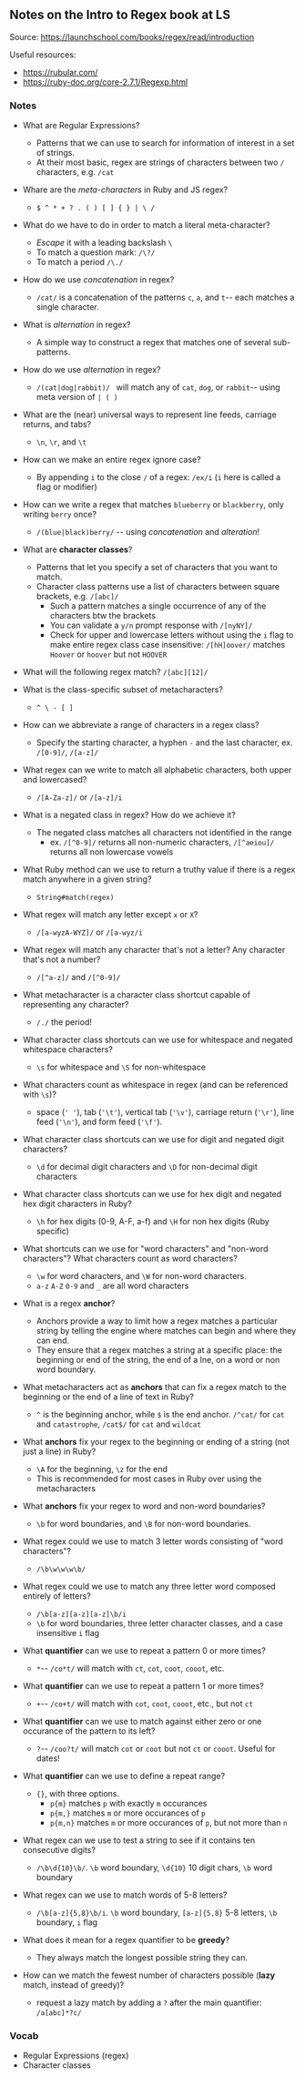 ## Notes on the Intro to Regex book at LS

Source: https://launchschool.com/books/regex/read/introduction

Useful resources:

* https://rubular.com/
* https://ruby-doc.org/core-2.7.1/Regexp.html



### Notes

* What are Regular Expressions?
  * Patterns that we can use to search for information of interest in a set of strings.
  * At their most basic, regex are strings of characters between two `/` characters, e.g. `/cat`

* Whare are the *meta-characters* in Ruby and JS regex?

  * `$ ^ * + ? . ( ) [ ] { } | \ /`

* What do we have to do in order to match a literal meta-character?

  * *Escape* it with a leading backslash `\`
  * To match a question mark: `/\?/`
  * To match a period `/\./`

* How do we use *concatenation* in regex?

  * `/cat/` is a concatenation of the patterns `c`, `a`, and `t`-- each matches a single character.

* What is *alternation* in regex?

  * A simple way to construct a regex that matches one of several sub-patterns.

* How do we use *alternation* in regex?

  * `/(cat|dog|rabbit)/ ` will match any of `cat`, `dog`, or `rabbit`-- using meta version of `| ( )`

* What are the (near) universal ways to represent line feeds, carriage returns, and tabs?

  * `\n`, `\r`, and `\t`

* How can we make an entire regex ignore case?

  * By appending `i` to the close `/` of a regex: `/ex/i` (`i` here is called a flag or modifier)

* How can we write a regex that matches `blueberry` or `blackberry`, only writing `berry` once?

  * `/(blue|black)berry/` -- using *concatenation* and *alteration*!

* What are **character classes**?

  * Patterns that let you specify a set of characters that you want to match.
  * Character class patterns use a list of characters between square brackets, e.g. `/[abc]/`
    * Such a pattern matches a single occurrence of any of the characters btw the brackets
    * You can validate a `y/n` prompt response with `/[nyNY]/`
    * Check for upper and lowercase letters without using the `i` flag to make entire regex class case insensitive: `/[hH]oover/` matches `Hoover` or `hoover` but not `HOOVER`

* What will the following regex match? `/[abc][12]/`

* What is the class-specific subset of metacharacters?

  * `^ \ - [ ]`

* How can we abbreviate a range of characters in a regex class?

  * Specify the starting character, a hyphen `-` and the last character, ex. `/[0-9]/`, `/[a-z]/`

* What regex can we write to match all alphabetic characters, both upper and lowercased?

  * `/[A-Za-z]/` or `/[a-z]/i`

* What is a negated class in regex? How do we achieve it?

  * The negated class matches all characters not identified in the range
    * ex. `/[^0-9]/` returns all non-numeric characters, `/[^aeiou]/` returns all non lowercase vowels

* What Ruby method can we use to return a truthy value if there is a regex match anywhere in a given string?

  * `String#match(regex)`

* What regex will match any letter except `x` or `X`?

  * `/[a-wyzA-WYZ]/` or `/[a-wyz/i`

* What regex will match any character that's not a letter? Any character that's not a number?

  * `/[^a-z]/` and `/[^0-9]/`

* What metacharacter is a character class shortcut capable of representing any character?

  * `/./` the period!

* What character class shortcuts can we use for whitespace and negated whitespace characters?

  * `\s` for whitespace and `\S` for non-whitespace

* What characters count as whitespace in regex (and can be referenced with `\s`)?

  * space (`' '`), tab (`'\t'`), vertical tab (`'\v'`), carriage return (`'\r'`), line feed (`'\n'`), and form feed (`'\f'`). 

* What character class shortcuts can we use for digit and negated digit characters?

  * `\d` for decimal digit characters and `\D` for non-decimal digit characters

* What character class shortcuts can we use for hex digit and negated hex digit characters in Ruby?

  * `\h` for hex digits (0-9, A-F, a-f) and `\H` for non hex digits (Ruby specific)

* What shortcuts can we use for "word characters" and "non-word characters"? What characters count as word characters?

  * `\w` for word characters, and `\W` for non-word characters. 
  * `a-z` `A-Z` `0-9` and `_` are all word characters

* What is a regex **anchor**?

  * Anchors provide a way to limit how a regex matches a particular string by telling the engine where matches can begin and where they can end.
  * They ensure that a regex matches a string at a specific place: the beginning or end of the string, the end of a lne, on a word or non word boundary.

* What metacharacters act as **anchors** that can fix a regex match to the beginning or the end of a line of text in Ruby?

  * `^` is the beginning anchor, while `$` is the end anchor. `/^cat/` for `cat` and `catastrophe`, `/cat$/` for `cat` and `wildcat`

* What **anchors** fix your regex to the beginning or ending of a string (not just a line) in Ruby?

  * `\A` for the beginning, `\z` for the end
  * This is recommended for most cases in Ruby over using the metacharacters

* What **anchors** fix your regex to word and non-word boundaries?

  * `\b` for word boundaries, and `\B` for non-word boundaries.

* What regex could we use to match 3 letter words consisting of "word characters"?

  * `/\b\w\w\w\b/`

* What regex could we use to match any three letter word composed entirely of letters?

  * `/\b[a-z][a-z][a-z]\b/i`
  * `\b` for word boundaries, three letter character classes, and a case insensitive `i` flag

* What **quantifier** can we use to repeat a pattern 0 or more times?

  * `*`-- `/co*t/` will match with `ct`, `cot`, `coot`, `cooot`, etc.

* What **quantifier** can we use to repeat a pattern 1 or more times?

  * `+`-- `/co+t/` will match with `cot`, `coot`, `cooot`, etc., but not `ct`

* What **quantifier** can we use to match against either zero or one occurance of the pattern to its left?

  * `?`-- `/coo?t/` will match `cot` or `coot` but not `ct` or `cooot`. Useful for dates!

* What **quantifier** can we use to define a repeat range?

  * `{}`, with three options.
    * `p{m}` matches `p` with exactly `m` occurances
    * `p{m,}` matches `m` or more occurances of `p`
    * `p{m,n}` matches `m` or more occurances of `p`, but not more than `n`

* What regex can we use to test a string to see if it contains ten consecutive digits?

  * `/\b\d{10}\b/`.	`\b` word boundary, `\d{10}` 10 digit chars, `\b` word boundary

* What regex can we use to match words of 5-8 letters?

  * `/\b[a-z]{5,8}\b/i`. `\b` word boundary, `[a-z]{5,8}` 5-8 letters, `\b` boundary, `i` flag

* What does it mean for a regex quantifier to be **greedy**?

  * They always match the longest possible string they can. 

* How can we match the fewest number of characters possible (**lazy** match, instead of greedy)?

  * request a lazy match by adding a `?` after the main quantifier: `/a[abc]*?c/` 

  

### Vocab

* Regular Expressions (regex)
* Character classes

